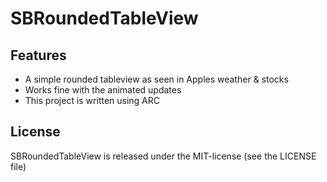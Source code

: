 # SBRoundedTableView
## Features
* A simple rounded tableview as seen in Apples weather & stocks
* Works fine with the animated updates
* This project is written using ARC

## License
SBRoundedTableView is released under the MIT-license (see the LICENSE file)
